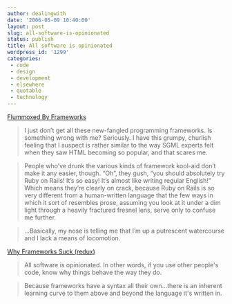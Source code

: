 ```yaml
---
author: dealingwith
date: '2006-05-09 10:40:00'
layout: post
slug: all-software-is-opinionated
status: publish
title: All software is opinionated
wordpress_id: '1299'
categories:
 - code
 - design
 - development
 - elsewhere
 - quotable
 - technology
---
```


[Flummoxed By Frameworks](http://meyerweb.com/eric/thoughts/2006/05/08/flummoxed-by-frameworks/)

> I just don’t get all these new-fangled programming frameworks. Is something wrong with me? Seriously. I have this grumpy, churlish feeling that I suspect is rather similar to the way SGML experts felt when they saw HTML becoming so popular, and that scares me.

> People who’ve drunk the various kinds of framework kool-aid don’t make it any easier, though. “Oh”, they gush, “you should absolutely try Ruby on Rails! It’s so easy! It’s almost like writing regular English!” Which means they’re clearly on crack, because Ruby on Rails is so very different from a human-written language that the few ways in which it sort of resembles prose, assuming you look at it under a dim light through a heavily fractured fresnel lens, serve only to confuse me further.

> ...Basically, my nose is telling me that I’m up a putrescent watercourse and I lack a means of locomotion.

[Why Frameworks Suck (redux)](https://snook.ca/archives/building_a_web_application/why_frameworks_1/)

> All software is opinionated. In other words, if you use other people's code, know why things behave the way they do.

> Because frameworks have a syntax all their own...there is an inherent learning curve to them above and beyond the language it's written in.
